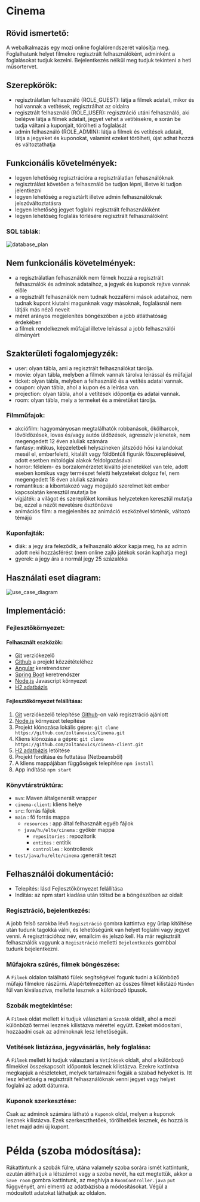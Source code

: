 # Cinema

## Rövid ismertető:
A webalkalmazás egy mozi online foglalórendszerét valósítja meg. Foglalhatunk helyet filmekre regisztrált felhasználóként, adminként a foglalásokat tudjuk kezelni. Bejelentkezés nélkül meg tudjuk tekinteni a heti műsortervet.

## Szerepkörök:
 - regisztrálatlan felhasználó (ROLE_GUEST): látja a filmek adatait, mikor és hol vannak a vetítések, regisztrálhat az oldalra
 - regisztrált felhasználó (ROLE_USER): regisztráció utáni felhasználó, aki belépve látja a filmek adatait, jegyet vehet a vetítésekre, e során be tudja váltani a kuponjait, törölheti a foglalását
 - admin felhasználó (ROLE_ADMIN): látja a filmek és vetítések adatait, látja a jegyeket és kuponokat, valamint ezeket törölheti, újat adhat hozzá és változtathatja

## Funkcionális követelmények:
- legyen lehetőség regisztrációra a regisztrálatlan fehasználóknak
- regisztrálást követően a felhasználó be tudjon lépni, illetve ki tudjon jelentkezni
- legyen lehetőség a regisztárlt illetve admin felhasználóknak jelszóváltoztatásra
- legyen lehetőség jegyet foglalni regisztrált felhasználóként
- legyen lehetőség foglalás törlésére regisztrált felhasználóként
### SQL táblák:
![database_plan](https://github.com/zoltanovics/Cinema/blob/master/adatbazis_terv.png)

## Nem funkcionális követelmények:
 - a regisztrálatlan felhasználók nem férnek hozzá a regisztrált felhasználók és adminok adataihoz, a jegyek és kuponok rejtve vannak előle
 - a regisztrált felhasználók nem tudnak hozzáférni mások adataihoz, nem tudnak kupont kiutalni magunknak vagy másoknak, foglalásnál nem látják más néző neveit
 - méret arányos megjelenítés böngészőben a jobb átláthatóság érdekében
 - a filmek rendelkeznek műfajjal illetve leírással a jobb felhasználói élményért

## Szakterületi fogalomjegyzék:
 - user: olyan tábla, ami a regisztrált felhasználókat tárolja.
 - movie: olyan tábla, melyben a filmek vannak tárolva leírással és műfajjal
 - ticket: olyan tábla, melyben a felhasználó és a vetítés adatai vannak.
 - coupon: olyan tábla, ahol a kupon és a leírása van.
 - projection: olyan tábla, ahol a vetítések időpontja és adatai vannak.
 - room: olyan tábla, mely a termeket és a méretüket tárolja.

### Filmműfajok:
 - akciófilm: hagyományosan megtalálhatók robbanások, ökölharcok, lövöldözések, lovas és/vagy autós üldözések, agresszív jelenetek, nem megengedett 12 éven aluliak számára
 - fantasy: mítikus, képzeletbeli helyszíneken játszódó hősi kalandokat mesél el, emberfeletti, kitalált vagy földöntúli figurák főszereplésével, adott esetben mitológiai alakok feldolgozásával
 - horror: félelem- és borzalomérzetet kiváltó jelenetekkel van tele, adott eseben komikus vagy természet feletti helyzeteket dolgoz fel, nem megengedett 18 éven aluliak számára
 - romantikus: a kibontakozó vagy megújuló szerelmet két ember kapcsolatán keresztül mutatja be
 - vígjáték: a világot és szereplőket komikus helyzeteken keresztül mutatja be, ezzel a nézőt nevetésre ösztönözve
 - animációs film: a megjelenítés az animáció eszközével történik, változó témájú 
 
### Kuponfajták:
- diák: a jegy ára feleződik, a felhasználó akkor kapja meg, ha az admin adott neki hozzásférést (nem online zajló játékok során kaphatja meg)
- gyerek: a jegy ára a normál jegy 25 százaléka

## Használati eset diagram:
![use_case_diagram](https://github.com/zoltanovics/Cinema/blob/master/dia.jpg)

## Implementáció:

### Fejlesztőkörnyezet:

#### Felhasznált eszközök:
- [Git](https://git-scm.com/) verziókezelő
- [Github](https://github.com/) a projekt közzétételéhez
- [Angular](https://angular.io/) keretrendszer
- [Spring Boot](https://spring.io/projects/spring-boot) keretrendszer
- [Node.js](https://nodejs.org/en/) Javascript környezet
- [H2 adatbázis](https://www.h2database.com/html/main.html)

#### Fejlesztőkörnyezet felállítása:
1. [Git](https://git-scm.com/) verziókezelő telepítése
 [Github](https://github.com/)-on való regisztráció ajánlott
2. [Node.js](https://nodejs.org/en/) környezet telepítése
3. Projekt klónozása lokális gépre: `git clone https://github.com/zoltanovics/Cinema.git`
4. Kliens klónozása a gépre: `git clone https://github.com/zoltanovics/cinema-client.git`
5. [H2 adatbázis](https://www.h2database.com/html/main.html) letöltése
6. Projekt fordítása és futtatása (Netbeansből)
7. A kliens mappájában függőségek telepítése `npm install`
8. App indítása `npm start`

### Könyvtárstrúktúra:
- `mvn`: Maven általgenerált wrapper
- `cinema-client`: kliens helye
- `src`: forrás fájlok
 - `main` : fő forrás mappa
   - `resources` : app által felhasznált egyéb fájlok 
   - `java/hu/elte/cinema` :  gyökér mappa
     - `repositories` : repozitorik
     - `entites` : entitik
     - `controlles` : kontrollerek
 - `test/java/hu/elte/cinema` :generált teszt
 
## Felhasználói dokumentáció:
- Telepítés: lásd Fejlesztőkörnyezet felállítása
- Indítás: az npm start kiadása után töltsd be a böngészőben az oldalt
### Regisztráció, bejelentkezés:
A jobb felső sarokba lévő `Regisztráció` gombra kattintva egy űrlap kitöltése után tudunk tagokká válni, és lehetőségünk van helyet foglalni vagy jegyet venni. A regisztrációhoz név, emailcím és jelszó kell. Ha már regisztrált felhasználók vagyunk a `Regisztráció` melletti `Bejelentkezés` gombbal tudunk bejelentkezni. 
### Műfajokra szűrés, filmek böngészése:
A `Filmek` oldalon található fülek segítségével fogunk tudni a különböző műfajú filmekre rászűrni. Alapértelmezetten az összes filmet kilistázó `Minden` fül van kiválasztva, mellette lesznek a különboző típusok.
### Szobák megtekintése:
A `Filmek` oldat mellett ki tudjuk választani a `Szobák` oldalt, ahol a mozi különböző termei lesznek kilistázva mérettel együtt. Ezeket módosítani, hozzáadni csak az adminoknak lesz lehetőségük.
### Vetítések listázása, jegyvásárlás, hely foglalása:
A `Filmek` mellett ki tudjuk választani a `Vetítések` oldalt, ahol a különboző filmekkel összekapcsolt időpontok lesznek kilistázva. Ezekre kattintva megkapjuk a részleteket, melyek tartalmazni fogják a szabad helyeket is. Itt lesz lehetőség a regisztrált felhasználóknak venni jegyet vagy helyet foglalni az adott dátumra.
### Kuponok szerkesztése:
Csak az adminok számára látható a `Kuponok` oldal, melyen a kuponok lesznek kilistázva. Ezek szerkeszthetőek, törölhetőek lesznek, és hozzá is lehet majd adni új kupont. 

# Példa (szoba módosítása):
Rákattintunk a szobák fülre, utána valamely szoba sorára ismét kattintunk, ezután átírhatjuk a létszámot vagy a szoba nevét, ha ezt megtettük, akkor a `Save room` gombra kattintunk, az meghívja a `RoomController.java` `put` függvényét, ami elmenti az adatbázisba a módosításokat. Végül a módosított adatokat láthatjuk az oldalon.
